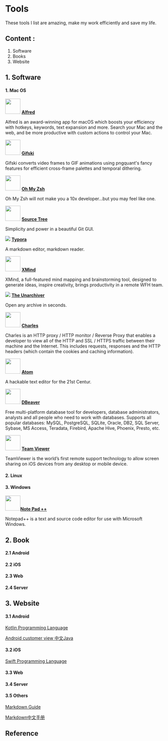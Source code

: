 # Tools

These tools I list are amazing, make my work efficiently and save my life.



## Content :

1. Software
2. Books
3. Website



## 1. Software

#### 1. Mac OS

<img src="https://www.alfredapp.com/favicon.ico" width = 48 /> **[Alfred](https://www.alfredapp.com/)** 

Alfred is an award-winning app for macOS which boosts your efficiency with hotkeys, keywords, text expansion and more. Search your Mac and the web, and be more productive with custom actions to control your Mac.



<img src="https://gif.ski/favicon.ico" width = 48 /> **[Gifski ](https://gif.ski/)**  

Gifski converts video frames to GIF animations using pngquant's fancy features for efficient cross-frame palettes and temporal dithering.



<img src="https://ohmyz.sh/favicon.ico" width = "48"> **[Oh My Zsh](https://ohmyz.sh/)**

Oh My Zsh will not make you a 10x developer...but you may feel like one.



<img src="https://www.sourcetreeapp.com/assets/img/favicons/sourcetree/favicon.ico" width ="48" /> **[Source Tree](https://www.sourcetreeapp.com/)**

Simplicity and power in a beautiful Git GUI.



![](https://typora.io/img/favicon-48.png)  **[Typora](https://typora.io/)**

A markdown editor, markdown reader.



<img src="https://www.xmind.net/apple-touch-icon-57x57.png" width ="48" /> **[XMind](https://www.xmind.net/)**

XMind, a full-featured mind mapping and brainstorming tool, designed to generate ideas, inspire creativity, brings productivity in a remote WFH team.



![](https://cdn.theunarchiver.com/img/the-unarchiver-48x48.png) **[The Unarchiver](https://theunarchiver.com/)**

Open any archive in seconds.



<img src="https://www.charlesproxy.com//static/img/icon.8b97278f.png" width = "48" /> **[Charles](https://www.charlesproxy.com/)**

Charles is an HTTP proxy / HTTP monitor / Reverse Proxy that enables a developer to view all of the HTTP and SSL / HTTPS traffic between their machine and the Internet. This includes requests, responses and the HTTP headers (which contain the cookies and caching information).



<img src="https://atom.io/favicon.ico" width = "48" /> **[Atom](https://atom.io/)**

A hackable text editor for the 21st Centur.



<img src="https://dbeaver.io/wp-content/uploads/2016/07/beaver_icon_32x32.png" width = "48" /> **[DBeaver](https://dbeaver.io/)**

Free multi-platform database tool for developers, database administrators, analysts and all people who need to work with databases. Supports all popular databases: MySQL, PostgreSQL, SQLite, Oracle, DB2, SQL Server, Sybase, MS Access, Teradata, Firebird, Apache Hive, Phoenix, Presto, etc.



<img src="https://www.teamviewer.com/wp-content/themes/tv-wordpress-theme/dist/media/favicon.png" width="48"/> **[Team Viewer](https://www.teamviewer.com/en-us/)**

TeamViewer is the world’s first remote support technology to allow screen sharing on iOS devices from any desktop or mobile device.



#### 2. Linux



#### 3. Windows

<img src="https://notepad-plus-plus.org/favicon.ico" width = 48 />**[Note Pad ++](https://notepad-plus-plus.org/downloads/)**

Notepad++ is a text and source code editor for use with Microsoft Windows.



## 2. Book

#### 2.1 Android



#### 2.2 iOS



#### 2.3 Web



#### 2.4 Server



## 3. Website

#### 3.1 Android

[Kotlin Programming Language](https://kotlinlang.org/docs/reference/native-overview.html)

[Android customer view 中文Java](https://www.kancloud.cn/digest/wingscustomview/129806)



#### 3.2 iOS

[Swift Programming Language](https://docs.swift.org/swift-book/index.html)



#### 3.3 Web



#### 3.4 Server



#### 3.5 Others

[Markdown Guide](https://www.markdownguide.org/basic-syntax/)

[Markdown中文手册](http://xianbai.me/learn-md/article/about/readme.html)



## Reference

